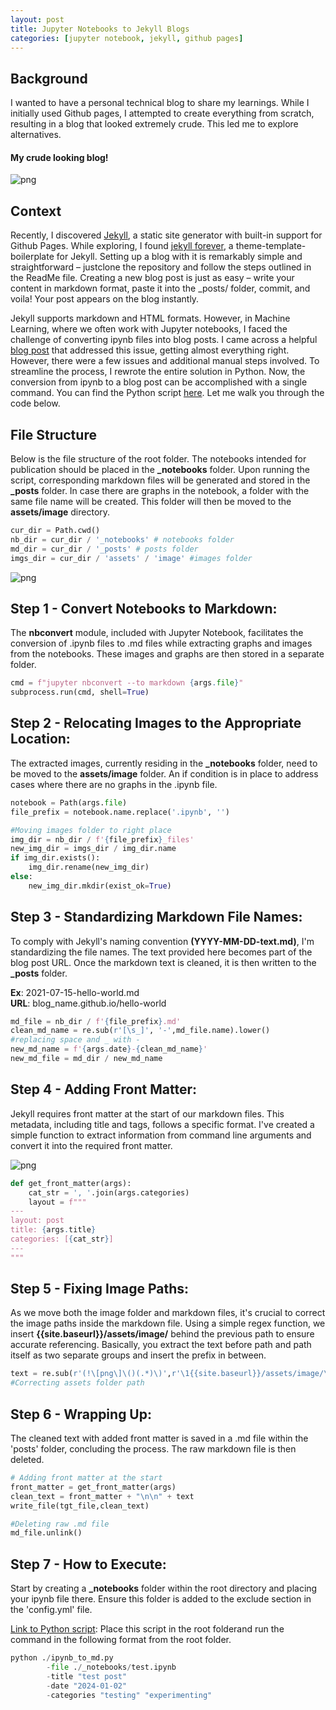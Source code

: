 ```yaml
---
layout: post
title: Jupyter Notebooks to Jekyll Blogs
categories: [jupyter notebook, jekyll, github pages]
---
```


## Background ##

I wanted to have a personal technical blog to share my learnings. While I initially used Github pages, I attempted to create everything from scratch, resulting in a blog that looked extremely crude. This led me to explore alternatives.

#### My crude looking blog! ####

![png]({{site.baseurl}}/assets/image/jupyter_notebook_to_jekyll_github_pages_files/earlier_blog.png "Earlier blog")


## Context ##

Recently, I discovered [Jekyll](https://jekyllrb.com/), a static site generator with built-in support for Github Pages. While exploring, I found [jekyll forever](https://github.com/forever-jekyll/forever-jekyll), a theme-template-boilerplate for Jekyll. Setting up a blog with it is remarkably simple and straightforward – justclone the repository and follow the steps outlined in the ReadMe file. Creating a new blog post is just as easy – write your content in markdown format, paste it into the _posts/ folder, commit, and voila! Your post appears on the blog instantly.

Jekyll supports markdown and HTML formats. However, in Machine Learning, where we often work with Jupyter notebooks, I faced the challenge of converting ipynb files into blog posts. I came across a helpful [blog post](https://jaketae.github.io/blog/jupyter-automation) that addressed this issue, getting almost everything right. However, there were a few issues and additional manual steps involved. To streamline the process, I rewrote the entire solution in Python. Now, the conversion from ipynb to a blog post can be accomplished with a single command. You can find the Python script [here](https://gist.github.com/chittiman/0ff85442c69dc5a9dc5db04b737a379b). Let me walk you through the code below.

## File Structure ##

Below is the file structure of the root folder. The notebooks intended for publication should be placed in the **_notebooks** folder. Upon running the script, corresponding markdown files will be generated and stored in the **_posts** folder. In case there are graphs in the notebook, a folder with the same file name will be created. This folder will then be moved to the **assets/image** directory.


```python
cur_dir = Path.cwd()
nb_dir = cur_dir / '_notebooks' # notebooks folder
md_dir = cur_dir / '_posts' # posts folder
imgs_dir = cur_dir / 'assets' / 'image' #images folder
```

![png]({{site.baseurl}}/assets/image/jupyter_notebook_to_jekyll_github_pages_files/file_structure.png "file_structure")


## Step 1 - Convert Notebooks to Markdown: ##

The **nbconvert** module, included with Jupyter Notebook, facilitates the conversion of .ipynb files to .md files while extracting graphs and images from the notebooks. These images and graphs are then stored in a separate folder.


```python
cmd = f"jupyter nbconvert --to markdown {args.file}"
subprocess.run(cmd, shell=True)
```

## Step 2 - Relocating Images to the Appropriate Location: ##

The extracted images, currently residing in the **_notebooks** folder, need to be moved to the **assets/image** folder. An if condition is in place to address cases where there are no graphs in the .ipynb file.


```python
notebook = Path(args.file)
file_prefix = notebook.name.replace('.ipynb', '')

#Moving images folder to right place
img_dir = nb_dir / f'{file_prefix}_files'
new_img_dir = imgs_dir / img_dir.name
if img_dir.exists():
    img_dir.rename(new_img_dir)
else:
    new_img_dir.mkdir(exist_ok=True)
```

## Step 3 - Standardizing Markdown File Names: ##

To comply with Jekyll's naming convention **(YYYY-MM-DD-text.md)**, I'm standardizing the file names. The text provided here becomes part of the blog post URL. Once the markdown text is cleaned, it is then written to the **_posts** folder.

**Ex**: 2021-07-15-hello-world.md \
**URL**: blog_name.github.io/hello-world


```python
md_file = nb_dir / f'{file_prefix}.md'
clean_md_name = re.sub(r'[\s_]', '-',md_file.name).lower()
#replacing space and _ with -
new_md_name = f'{args.date}-{clean_md_name}'
new_md_file = md_dir / new_md_name
```

## Step 4 - Adding Front Matter: ##

Jekyll requires front matter at the start of our markdown files. This metadata, including title and tags, follows a specific format. I've created a simple function to extract information from command line arguments and convert it into the required front matter.

![png]({{site.baseurl}}/assets/image/jupyter_notebook_to_jekyll_github_pages_files/front_matter_format.png "front_matter")



```python
def get_front_matter(args):
    cat_str = ', '.join(args.categories)
    layout = f"""
---
layout: post
title: {args.title}
categories: [{cat_str}]
---
"""
```

## Step 5 - Fixing Image Paths: ##


As we move both the image folder and markdown files, it's crucial to correct the image paths inside the markdown file. Using a simple regex function, we insert **{{site.baseurl}}/assets/image/** behind the previous path to ensure accurate referencing. Basically, you extract the text before path and path itself as two separate groups and insert the prefix in between.


```python
text = re.sub(r'(!\[png\]\()(.*)\)',r'\1{{site.baseurl}}/assets/image/\2)' ,text)
#Correcting assets folder path
```

## Step 6 - Wrapping Up: ##

The cleaned text with added front matter is saved in a .md file within the 'posts' folder, concluding the process. The raw markdown file is then deleted.


```python
# Adding front matter at the start
front_matter = get_front_matter(args)
clean_text = front_matter + "\n\n" + text
write_file(tgt_file,clean_text)

#Deleting raw .md file
md_file.unlink()
```

## Step 7 - How to Execute: ##

Start by creating a **_notebooks** folder within the root directory and placing your ipynb file there. Ensure this folder is added to the exclude section in the 'config.yml' file.

[Link to Python script](https://gist.github.com/chittiman/0ff85442c69dc5a9dc5db04b737a379b): Place this script in the root folderand run the command in the following format from the root folder.


```python
python ./ipynb_to_md.py 
        -file ./_notebooks/test.ipynb
        -title "test post"
        -date "2024-01-02"
        -categories "testing" "experimenting"
```
